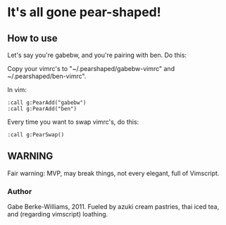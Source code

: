 # It's all gone pear-shaped!

## How to use
Let's say you're gabebw, and you're pairing with ben. Do this:

Copy your vimrc's to "~/.pearshaped/gabebw-vimrc" and ~/.pearshaped/ben-vimrc".

In vim:

    :call g:PearAdd("gabebw")
    :call g:PearAdd("ben")

Every time you want to swap vimrc's, do this:

    :call g:PearSwap()

## WARNING

Fair warning: MVP, may break things, not every elegant, full of Vimscript.

### Author

Gabe Berke-Williams, 2011. Fueled by azuki cream pastries, thai iced tea, and
(regarding vimscript) loathing.
